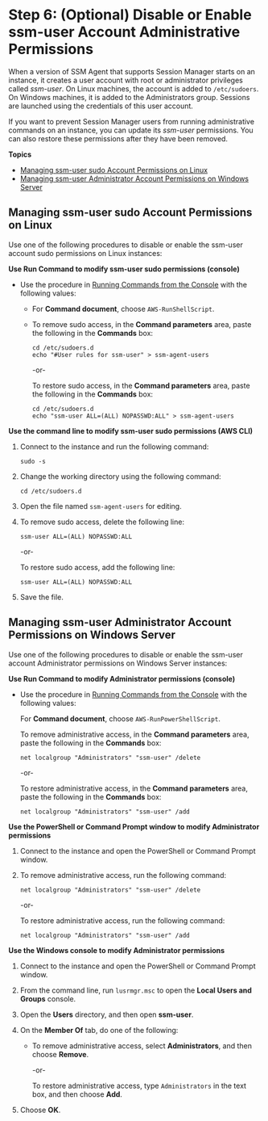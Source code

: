 # Step 6: \(Optional\) Disable or Enable ssm\-user Account Administrative Permissions<a name="session-manager-getting-started-ssm-user-permissions"></a>

When a version of SSM Agent that supports Session Manager starts on an instance, it creates a user account with root or administrator privileges called *ssm\-user*\. On Linux machines, the account is added to `/etc/sudoers`\. On Windows machines, it is added to the Administrators group\. Sessions are launched using the credentials of this user account\.

If you want to prevent Session Manager users from running administrative commands on an instance, you can update its *ssm\-user* permissions\. You can also restore these permissions after they have been removed\.

**Topics**
+ [Managing ssm\-user sudo Account Permissions on Linux](#ssm-user-permissions-linux)
+ [Managing ssm\-user Administrator Account Permissions on Windows Server](#ssm-user-permissions-windows)

## Managing ssm\-user sudo Account Permissions on Linux<a name="ssm-user-permissions-linux"></a>

Use one of the following procedures to disable or enable the ssm\-user account sudo permissions on Linux instances:

**Use Run Command to modify ssm\-user sudo permissions \(console\)**
+ Use the procedure in [Running Commands from the Console](rc-console.md) with the following values:
  + For **Command document**, choose `AWS-RunShellScript`\.
  + To remove sudo access, in the **Command parameters** area, paste the following in the **Commands** box:

    ```
    cd /etc/sudoers.d
    echo "#User rules for ssm-user" > ssm-agent-users
    ```

    \-or\-

    To restore sudo access, in the **Command parameters** area, paste the following in the **Commands** box:

    ```
    cd /etc/sudoers.d 
    echo "ssm-user ALL=(ALL) NOPASSWD:ALL" > ssm-agent-users
    ```

**Use the command line to modify ssm\-user sudo permissions \(AWS CLI\)**

1. Connect to the instance and run the following command:

   ```
   sudo -s
   ```

1. Change the working directory using the following command:

   ```
   cd /etc/sudoers.d
   ```

1. Open the file named `ssm-agent-users` for editing\.

1. To remove sudo access, delete the following line:

   ```
   ssm-user ALL=(ALL) NOPASSWD:ALL
   ```

   \-or\-

   To restore sudo access, add the following line:

   ```
   ssm-user ALL=(ALL) NOPASSWD:ALL
   ```

1. Save the file\.

## Managing ssm\-user Administrator Account Permissions on Windows Server<a name="ssm-user-permissions-windows"></a>

Use one of the following procedures to disable or enable the ssm\-user account Administrator permissions on Windows Server instances:

**Use Run Command to modify Administrator permissions \(console\)**
+ Use the procedure in [Running Commands from the Console](rc-console.md) with the following values:

  For **Command document**, choose `AWS-RunPowerShellScript`\.

  To remove administrative access, in the **Command parameters** area, paste the following in the **Commands** box:

  ```
  net localgroup "Administrators" "ssm-user" /delete
  ```

  \-or\-

  To restore administrative access, in the **Command parameters** area, paste the following in the **Commands** box:

  ```
  net localgroup "Administrators" "ssm-user" /add
  ```

**Use the PowerShell or Command Prompt window to modify Administrator permissions**

1. Connect to the instance and open the PowerShell or Command Prompt window\.

1. To remove administrative access, run the following command:

   ```
   net localgroup "Administrators" "ssm-user" /delete
   ```

   \-or\-

   To restore administrative access, run the following command:

   ```
   net localgroup "Administrators" "ssm-user" /add
   ```

**Use the Windows console to modify Administrator permissions**

1. Connect to the instance and open the PowerShell or Command Prompt window\.

1. From the command line, run `lusrmgr.msc` to open the **Local Users and Groups** console\.

1. Open the **Users** directory, and then open **ssm\-user**\.

1. On the **Member Of** tab, do one of the following:
   + To remove administrative access, select **Administrators**, and then choose **Remove**\.

     \-or\-

     To restore administrative access, type `Administrators` in the text box, and then choose **Add**\.

1. Choose **OK**\.